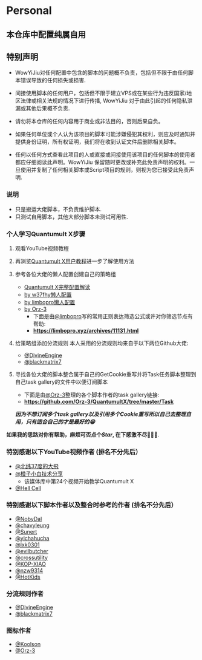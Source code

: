 # Personal
## 本仓库中配置纯属自用
## 特别声明
- WowYiJiu对任何配置中包含的脚本的问题概不负责，包括但不限于由任何脚本错误导致的任何损失或损害.

- 间接使用脚本的任何用户，包括但不限于建立VPS或在某些行为违反国家/地区法律或相关法规的情况下进行传播, WowYiJiu 对于由此引起的任何隐私泄漏或其他后果概不负责.


- 请勿将本仓库的任何内容用于商业或非法目的，否则后果自负。

- 如果任何单位或个人认为该项目的脚本可能涉嫌侵犯其权利，则应及时通知并提供身份证明，所有权证明，我们将在收到认证文件后删除相关脚本。

- 任何以任何方式查看此项目的人或直接或间接使用该项目的任何脚本的使用者都应仔细阅读此声明。WowYiJiu 保留随时更改或补充此免责声明的权利。一旦使用并复制了任何相关脚本或Script项目的规则，则视为您已接受此免责声明.

### 说明
- 只是搬运大佬脚本，不负责维护脚本.
- 只测试自用脚本，其他大部分脚本未测试可用性.

### 个人学习Quantumult X步骤
1. 观看YouTube视频教程
2. 再浏览[Quantumult X用户教程](https://www.notion.so/Quantumult-X-1d32ddc6e61c4892ad2ec5ea47f00917)进一步了解使用方法
3. 参考各位大佬的懒人配置创建自己的策略组
   - [Quantumult X完整配置解读](https://raw.githubusercontent.com/KOP-XIAO/QuantumultX/master/QuantumultX_Profiles.conf)
   - [by w37fhy懒人配置](https://raw.githubusercontent.com/w37fhy/QuantumultX/master/w37fhy_diy.conf)
   - [by limbopro懒人配置](https://raw.githubusercontent.com/limbopro/Profiles4limbo/main/full.conf)
   - [by Orz-3](https://raw.githubusercontent.com/Orz-3/QuantumultX/master/Orz-3.conf)
     - 下面是由[@limbopro](https://github.com/limbopro)写的常用正则表达筛选公式或许对你筛选节点有帮助:
     - **https://limbopro.xyz/archives/11131.html**
4. 给策略组添加分流规则
   本人采用的分流规则均来自于以下两位Github大佬:
   - [@DivineEngine](https://github.com/DivineEngine)
   - [@blackmatrix7](https://github.com/blackmatrix7)
5. 寻找各位大佬的脚本整合属于自己的GetCookie重写并将Task任务脚本整理到自己task gallery的文件中以便订阅脚本
   - 下面是由[@Orz-3](https://github.com/Orz-3)整理的各个脚本作者的task gallery链接: 
   - **https://github.com/Orz-3/QuantumultX/tree/master/Task**
   
   ***因为不想订阅多个task gallery以及引用多个Cookie重写所以自己去整理自用，只有适合自己的才是最好的:grin:***
   
**如果我的思路对你有帮助，麻烦可否点个*Star*, 在下感激不尽:gift_heart::gift_heart::gift_heart:**.

### 特别感谢以下YouTube视频作者 (排名不分先后）
- [@北纬37度的大飛](https://www.youtube.com/playlist?list=PLjqZWxLDYP3t12BpTjBvrDCbyJkYNxzwE)
- [@橙子小白技术分享](https://www.youtube.com/playlist?list=PLAwbcHHUuui90hRChtmitMuoDPoNdmYqD) 
   - 该媒体库中第24个视频开始教学Quantumult X
- [@Hell Cell](https://www.youtube.com/channel/UCgjdfJbXYaFfC3Wxump37Mg) 

### 特别感谢以下脚本作者以及整合时参考的作者 (排名不分先后）
- [@NobyDal](https://github.com/NobyDa)
- [@chavyleung](https://github.com/chavyleung)
- [@Sunert](https://github.com/Sunert)
- [@yichahucha](https://github.com/yichahucha)
- [@lxk0301](https://github.com/lxk0301)
- [@evilbutcher](https://github.com/evilbutcher)
- [@crossutility](https://github.com/crossutility)
- [@KOP-XIAO](https://github.com/KOP-XIAO)
- [@nzw9314](https://github.com/nzw9314)
- [@HotKids](https://github.com/HotKids)
### 分流规则作者
- [@DivineEngine](https://github.com/DivineEngine)
- [@blackmatrix7](https://github.com/blackmatrix7)
### 图标作者
- [@Koolson](https://github.com/Koolson)
- [@Orz-3](https://github.com/Orz-3)
